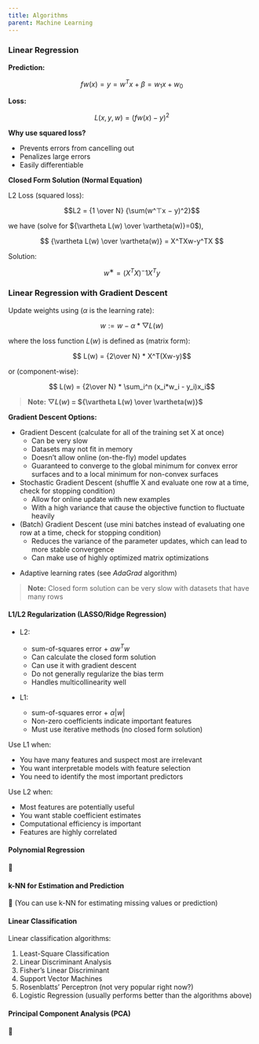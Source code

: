 ```yaml
---
title: Algorithms
parent: Machine Learning
---
```

### Linear Regression
**Prediction:**

$$fw(x) = y = w^Tx + \beta = w_1x + w_0$$

**Loss:**

$$L(x,y,w) = (fw(x) − y)^2$$

**Why use squared loss?**
- Prevents errors from cancelling out
- Penalizes large errors
- Easily differentiable

**Closed Form Solution (Normal Equation)**

L2 Loss (squared loss): 

$$L2 = {1 \over N} {\sum(w^⊤x − y)^2}$$

we have (solve for ${\vartheta L(w) \over \vartheta(w)}=0$),

$$ {\vartheta L(w) \over \vartheta(w)} = X^TXw-y^TX $$

Solution:

$$w^∗ =(X^TX)^−1X^Ty$$

### Linear Regression with Gradient Descent
Update weights using ($\alpha$ is the learning rate):

$$ w:= w - \alpha * \bigtriangledown L(w) $$

where the loss function $L(w)$ is defined as (matrix form):

$$ L(w) = {2\over N} * X^T(Xw-y)$$

or (component-wise):

$$ L(w) = {2\over N} * \sum_i^n (x_i*w_i - y_i)x_i$$

> **Note: $\bigtriangledown L(w)$ = ${\vartheta L(w) \over \vartheta(w)}$** 


**Gradient Descent Options:**
- Gradient Descent (calculate for all of the training set X at once)
	- Can be very slow
	- Datasets may not fit in memory
	- Doesn’t allow online (on-the-fly) model updates
	- Guaranteed to converge to the global minimum for convex error surfaces and to a local minimum for non-convex surfaces
- Stochastic Gradient Descent (shuffle X and evaluate one row at a time, check for stopping condition)
	- Allow for online update with new examples
	- With a high variance that cause the objective function to fluctuate heavily
- (Batch) Gradient Descent (use mini batches instead of evaluating one row at a time, check for stopping condition)
	- Reduces the variance of the parameter updates, which can lead to more stable convergence
	- Can make use of highly optimized matrix optimizations
* Adaptive learning rates (see *AdaGrad* algorithm)

> **Note:** Closed form solution can be very slow with datasets that have many rows

#### L1/L2 Regularization (LASSO/Ridge Regression)
- L2:
	- sum-of-squares error + $\alpha w^Tw$
	- Can calculate the closed form solution 
	- Can use it with gradient descent
	- Do not generally regularize the bias term
	- Handles multicollinearity well

- L1:
	- sum-of-squares error + $\alpha \vert w \vert$
	- Non-zero coefficients indicate important features
	- Must use iterative methods (no closed form solution)

Use L1 when:
- You have many features and suspect most are irrelevant
- You want interpretable models with feature selection
- You need to identify the most important predictors

Use L2 when:
- Most features are potentially useful
- You want stable coefficient estimates
- Computational efficiency is important
- Features are highly correlated

#### Polynomial Regression
🚧

#### k-NN for Estimation and Prediction
🚧 (You can use k-NN for estimating missing values or prediction)

#### Linear Classification
Linear classification algorithms:
1. Least-Square Classification
2. Linear Discriminant Analysis
3. Fisher’s Linear Discriminant
4. Support Vector Machines
5. Rosenblatts’ Perceptron (not very popular right now?)
6. Logistic Regression (usually performs better than the algorithms above)

#### Principal Component Analysis (PCA)
🚧


